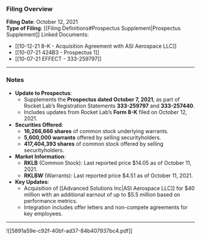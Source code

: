 ### Filing Overview

**Filing Date**: October 12, 2021  
**Type of Filing**: [[Filing Definitions#Prospectus Supplement|Prospectus Supplement]]
Linked Documents: 
- [[10-12-21 8-K - Acquisition Agreement with ASI Aerospace LLC]]
- [[10-07-21 424B3 - Prospectus 1]]
- [[10-07-21 EFFECT - 333-259797]]
---
### Notes

- **Update to Prospectus**:
    - Supplements the **Prospectus dated October 7, 2021**, as part of Rocket Lab’s Registration Statements **333-259797** and **333-257440**.
    - Includes updates from Rocket Lab’s **Form 8-K** filed on October 12, 2021.
- **Securities Offered**:
    - **16,266,666 shares** of common stock underlying warrants.
    - **5,600,000 warrants** offered by selling securityholders.
    - **417,404,393 shares** of common stock offered by selling securityholders.
- **Market Information**:
    - **RKLB** (Common Stock): Last reported price $14.05 as of October 11, 2021.
    - **RKLBW** (Warrants): Last reported price $4.51 as of October 11, 2021.
- **Key Updates**:
    - Acquisition of [[Advanced Solutions Inc|ASI Aerospace LLC]] for $40 million with an additional earnout of up to $5.5 million based on performance metrics.
    - Integration includes offer letters and non-compete agreements for key employees.

---

![[5891a59e-c92f-40bf-ad37-84b407937bc4.pdf]]